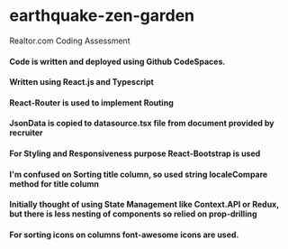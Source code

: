 # earthquake-zen-garden
Realtor.com Coding Assessment

#### Code is written and deployed using Github CodeSpaces.
#### Written using React.js and Typescript
#### React-Router is used to implement Routing
#### JsonData is copied to datasource.tsx file from document provided by recruiter
#### For Styling and Responsiveness purpose React-Bootstrap is used
#### I'm confused on Sorting title column, so used string localeCompare method for title column
#### Initially thought of using State Management like Context.API or Redux, but there is less nesting of components so relied on prop-drilling
#### For sorting icons on columns font-awesome icons are used. 
